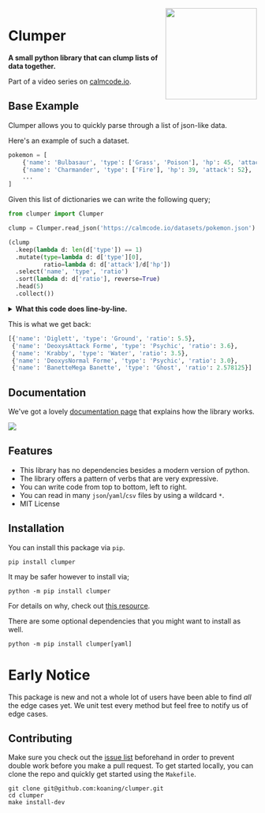 <img src="theme/logo.png" width=185 height=185 align="right">

# **Clumper**

**A small python library that can clump lists of data together.**

Part of a video series on [calmcode.io](https://calmcode.io).

## Base Example

Clumper allows you to quickly parse through a list of json-like data.

Here's an example of such a dataset.

```python
pokemon = [
    {'name': 'Bulbasaur', 'type': ['Grass', 'Poison'], 'hp': 45, 'attack': 49},
    {'name': 'Charmander', 'type': ['Fire'], 'hp': 39, 'attack': 52},
    ...
]
```

Given this list of dictionaries we can write the following query;

```python
from clumper import Clumper

clump = Clumper.read_json('https://calmcode.io/datasets/pokemon.json')

(clump
  .keep(lambda d: len(d['type']) == 1)
  .mutate(type=lambda d: d['type'][0],
          ratio=lambda d: d['attack']/d['hp'])
  .select('name', 'type', 'ratio')
  .sort(lambda d: d['ratio'], reverse=True)
  .head(5)
  .collect())
```

<details>
  <summary><b>What this code does line-by-line.</b></summary>
This code will perform the following steps.

0. It imports `Clumper`.
1. It fetches a list of json-blobs about pokemon from the internet.
2. It removes all the pokemon that have more than 1 type.
3. The dictionaries that are left will have their `type` now as a string instead of a list of strings.
4. The dictionaries that are left will also have a property called `ratio` which calculates the ratio between `hp` and `attack`.
5. All the keys besides `name`, `type` and `ratio` are removed.
6. The collection is sorted by `ratio`, from high to low.
7. We grab the top 5 after sorting.
8. The results are returned as a list of dictionaries.
</details>

This is what we get back:

```python
[{'name': 'Diglett', 'type': 'Ground', 'ratio': 5.5},
 {'name': 'DeoxysAttack Forme', 'type': 'Psychic', 'ratio': 3.6},
 {'name': 'Krabby', 'type': 'Water', 'ratio': 3.5},
 {'name': 'DeoxysNormal Forme', 'type': 'Psychic', 'ratio': 3.0},
 {'name': 'BanetteMega Banette', 'type': 'Ghost', 'ratio': 2.578125}]
```

## Documentation

We've got a lovely [documentation page](https://koaning.github.io/clumper/) that explains how the library works.

[![](docs/img/groupby.png)](https://koaning.github.io/clumper/)

## Features

- This library has no dependencies besides a modern version of python.
- The library offers a pattern of verbs that are very expressive.
- You can write code from top to bottom, left to right.
- You can read in many `json`/`yaml`/`csv` files by using a wildcard `*`.
- MIT License

## Installation

You can install this package via `pip`.

```
pip install clumper
```

It may be safer however to install via;

```
python -m pip install clumper
```

For details on why, check out [this resource](https://calmcode.io/virtualenv/intro.html).

There are some optional dependencies that you might want to install as well.

```
python -m pip install clumper[yaml]
```

# Early Notice

This package is new and not a whole lot of users have
been able to find *all* the edge cases yet. We unit test
every method but feel free to notify us of edge cases.

## Contributing

Make sure you check out the [issue list](https://github.com/koaning/clumper/issues) beforehand in order
to prevent double work before you make a pull request. To get started locally, you can clone
the repo and quickly get started using the `Makefile`.

```
git clone git@github.com:koaning/clumper.git
cd clumper
make install-dev
```
